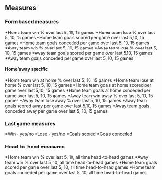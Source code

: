 ## Measures

### Form based measures

*Home team win % over last 5, 10, 15 games
*Home team lose % over last 5, 10, 15 games
*Home team goals scored per game over last 5,10, 15 games
*Home team goals conceded per game over last 5, 10, 15 games
*Away team win % over last 5, 10, 15 games
*Away team lose % over last 5, 10, 15 games
*Away team goals scored per game over last 5,10, 15 games
*Away team goals conceded per game over last 5, 10, 15 games

#### Home/away specific

*Home team win at home % over last 5, 10, 15 games
*Home team lose at home % over last 5, 10, 15 games
*Home team goals at home scored per game over last 5,10, 15 games
*Home team goals at home conceded per game over last 5, 10, 15 games
*Away team win away % over last 5, 10, 15 games
*Away team lose away % over last 5, 10, 15 games
*Away team goals scored away per game over last 5,10, 15 games
*Away team goals conceded away per game over last 5, 10, 15 games

### Last game measures

*Win - yes/no
*Lose - yes/no
*Goals scored
*Goals conceded

### Head-to-head measures

*Home team win % over last 5, 10, all time head-to-head games
*Away team win % over last 5, 10, all time head-to-head games
*Home team goals scored per game over last 5, 10, all time head-to-head games
*Home team goals conceded per game over last 5, 10, all time head-to-head games